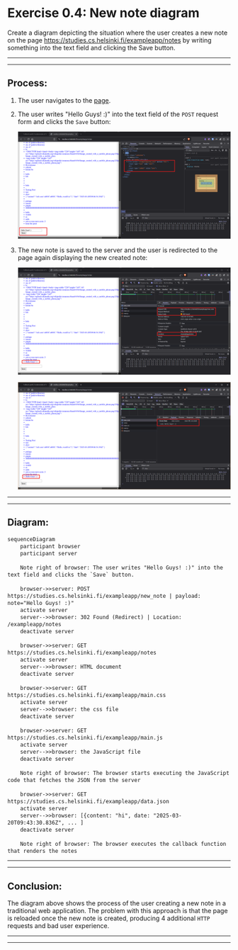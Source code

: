 # Exercise 0.4: New note diagram

Create a diagram depicting the situation where the user creates a new note on the page https://studies.cs.helsinki.fi/exampleapp/notes by writing something into the text field and clicking the Save button.

---
---

## Process:

1. The user navigates to the [page](https://studies.cs.helsinki.fi/exampleapp/notes).
2. The user writes "Hello Guys! :)" into the text field of the `POST` request form and clicks the `Save` button:

    ![image0](/.github/images/part0/04_00.png)

3. The new note is saved to the server and the user is redirected to the page again displaying the new created note:

    ![image1](/.github/images/part0/04_01.png)

    ![image2](/.github/images/part0/04_02.png)

---
---

## Diagram:

```mermaid
sequenceDiagram
    participant browser
    participant server

    Note right of browser: The user writes "Hello Guys! :)" into the text field and clicks the `Save` button.

    browser->>server: POST https://studies.cs.helsinki.fi/exampleapp/new_note | payload: note="Hello Guys! :)"
    activate server
    server-->>browser: 302 Found (Redirect) | Location: /exampleapp/notes
    deactivate server

    browser->>server: GET https://studies.cs.helsinki.fi/exampleapp/notes
    activate server
    server-->>browser: HTML document
    deactivate server

    browser->>server: GET https://studies.cs.helsinki.fi/exampleapp/main.css
    activate server
    server-->>browser: the css file
    deactivate server

    browser->>server: GET https://studies.cs.helsinki.fi/exampleapp/main.js
    activate server
    server-->>browser: the JavaScript file
    deactivate server

    Note right of browser: The browser starts executing the JavaScript code that fetches the JSON from the server

    browser->>server: GET https://studies.cs.helsinki.fi/exampleapp/data.json
    activate server
    server-->>browser: [{content: "hi", date: "2025-03-20T09:43:30.836Z", ... ]
    deactivate server

    Note right of browser: The browser executes the callback function that renders the notes
```

---
---

## Conclusion:

The diagram above shows the process of the user creating a new note in a traditional web application. The problem with this approach is that the page is reloaded once the new note is created, producing 4 additional `HTTP` requests and bad user experience.

---
---